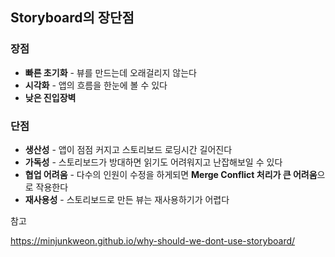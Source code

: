 ## Storyboard의 장단점

### 장점

- **빠른 초기화** - 뷰를 만드는데 오래걸리지 않는다
- **시각화** - 앱의 흐름을 한눈에 볼 수 있다
- **낮은 진입장벽** 

### 단점

- **생산성** - 앱이 점점 커지고 스토리보드 로딩시간 길어진다
- **가독성** - 스토리보드가 방대하면 읽기도 어려워지고 난잡해보일 수 있다
- **협업 어려움** - 다수의 인원이 수정을 하게되면 **Merge Conflict 처리가 큰 어려움**으로 작용한다
- **재사용성** - 스토리보드로 만든 뷰는 재사용하기가 어렵다



참고

https://minjunkweon.github.io/why-should-we-dont-use-storyboard/